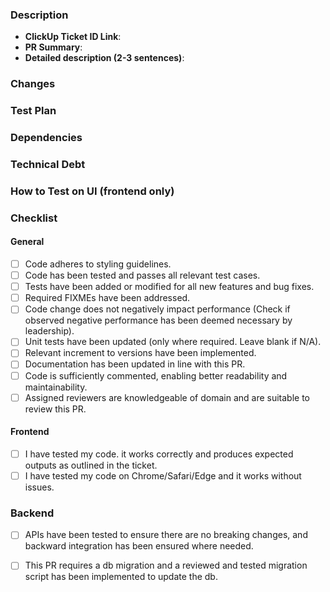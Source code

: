 ### Description
* **ClickUp Ticket ID Link**: 
* **PR Summary**:
* **Detailed description (2-3 sentences)**:

### Changes
<!-- List all major filepaths affected by this change and briefly explain the nature of the change in each (file/folder). -->

### Test Plan
<!-- Describe what testing strategy was implemented to ensure this change is working perfectly. -->

### Dependencies
<!-- List any dependencies that have been introduced, removed or updated. Just write None if not applicable. -->

### Technical Debt
<!-- 
List any technical debt that may have been introduced by this change and suggest future mitigation strategies.
Just write None if not applicable. 
-->

### How to Test on UI (frontend only)
<!-- Where applicable, direct users to part of UI where they can see the impact of changes in this PR. -->

### Checklist
#### General
- [ ] Code adheres to styling guidelines.
- [ ] Code has been tested and passes all relevant test cases.
- [ ] Tests have been added or modified for all new features and bug fixes.
- [ ] Required FIXMEs have been addressed.
- [ ] Code change does not negatively impact performance (Check if observed negative performance has been deemed necessary by leadership).
- [ ] Unit tests have been updated (only where required. Leave blank if N/A).
- [ ] Relevant increment to versions have been implemented.
- [ ] Documentation has been updated in line with this PR.
- [ ] Code is sufficiently commented, enabling better readability and maintainability.
- [ ] Assigned reviewers are knowledgeable of domain and are suitable to review this PR.
#### Frontend
- [ ] I have tested my code. it works correctly and produces expected outputs as outlined in the ticket.
- [ ] I have tested my code on Chrome/Safari/Edge and it works without issues.
### Backend 
- [ ] APIs have been tested to ensure there are no breaking changes, and backward integration has been ensured where needed.
- [ ] This PR requires a db migration and a reviewed and tested migration script has been implemented to update the db.

